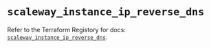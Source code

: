 # `scaleway_instance_ip_reverse_dns`

Refer to the Terraform Registory for docs: [`scaleway_instance_ip_reverse_dns`](https://registry.terraform.io/providers/scaleway/scaleway/2.39.0/docs/resources/instance_ip_reverse_dns).
